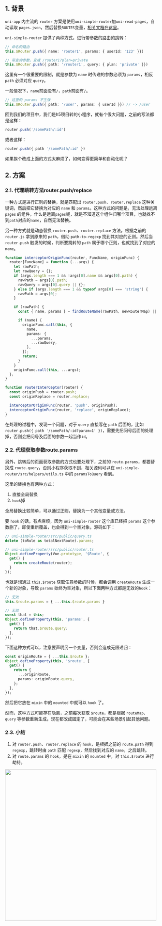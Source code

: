 ## 1. 背景

`uni-app` 内主流的 `router` 方案是使用`uni-simple-router`加`uni-read-pages`，自动读取 `pages.json`，然后替换`ROUTES`变量，[相关文档在这里](https://hhyang.cn/v2/start/quickstart.html)。

`uni-simple-router` 提供了两种方式，进行带参数的路由的跳转：

```ts
// 命名的路由
this.$Router.push({ name: 'router1', params: { userId: '123' }})

// 带查询参数，变成 /router1?plan=private
this.$Router.push({ path: '/router1', query: { plan: 'private' }})
```

这里有一个很重要的限制，就是参数为 `name` 时传递的参数必须为 `params`，相反 `path` 必须对应 `query`。

一般情况下，`name`前面没有`/`，`path`前面有`/`。

```ts
// 这里的 params 不生效
this.$Router.push({ path: '/user', params: { userId }}) // -> /user
```

回到我们的项目中，我们是h5项目转的小程序，就有个很大问题，之前的写法都是这样：


```js
router.push('/somePath/:id')
```

或者这样：

```js
router.push({ path '/somePath/:id' })
```

如果挨个改成上面的方式太麻烦了，如何变得更简单和自动化呢？

## 2. 方案

### 2.1. 代理跳转方法router.push/replace

一种方式是进行正则的替换，就是匹配出 `router.push`、`router.replace` 这种关键词，然后把它替换为对应的 `name` 和 `params`。这种方式的问题是，无法处理远离 `pages` 的组件，什么是远离`pages`呢，就是不知道这个组件归哪个项目，也就找不到`path`对应的`name`，自然无法替换。


另一种方式就是动态替换 `router.push`、`router.replace` 方法，根据之前的 `router.js` 拿到原来的 `path`，借助 `path-to-regexp` 找到其对应的正则。然后当 `router.push` 触发的时候，判断要跳转的 `path` 属于哪个正则，也就找到了对应的 `name`。



```ts
function interceptorOriginFunc(router, FuncName, originFunc) {
  router[FuncName] = function (...args) {
    let rawPath;
    let rawQuery = {};
    if (args.length === 1 && !args[0].name && args[0].path) {
      rawPath = args[0].path;
      rawQuery = args[0].query || {};
    } else if (args.length === 1 && typeof args[0] === 'string') {
      rawPath = args[0];
    }

    if (rawPath) {
      const { name, params } = findRouteName(rawPath, newRouterMap) || {};

      if (name) {
        originFunc.call(this, {
          name,
          params: {
            ...params,
            ...rawQuery,
          },
        });
        return;
      }
    }
    originFunc.call(this, ...args);
  };
}

function routerInterCeptor(router) {
  const originPush = router.push;
  const originReplace = router.replace;

  interceptorOriginFunc(router, 'push', originPush);
  interceptorOriginFunc(router, 'replace', originReplace);
}
```

在处理的过程中，发现一个问题，对于 `query` 直接写在 `path` 后面的，比如`router.push({ path '/somePath/:id?param=1' })`，需要先把问号后面的处理掉，否则会把问号及后面的参数一起当作`id`。


### 2.2. 代理获取参数route.params


另外，跳转后的页面获取参数的方式也要处理下，之前的 `route.params`，都要替换成 `route.query`，否则小程序获取不到，相关源码可以在 `uni-simple-router/src/helpers/utils.ts` 中的 `paramsToQuery` 看到。

这里的替换也有两种方式：
1. 直接全局替换
2. `hook`掉


全局替换比较简单，可以通过正则，替换为一个其他变量或方法。

要 `hook` 的话，有点麻烦，因为 `uni-simple-router` 这个库已经把 `params` 这个参数删了，即使重新覆盖，也会得到一个空对象，源码如下：


```ts
// uni-simple-router/src/public/query.ts
delete (toRule as totalNextRoute).params;
```

```ts
// uni-simple-router/src/public/router.ts
Object.defineProperty(Vue.prototype, '$Route', {
  get() {
    return createRoute(router);
  }
});
```

也就是想通过 `this.$route` 获取任意参数的时候，都会调用 `createRoute` 生成一个新的对象，导致 `params` 始终为空对象，所以下面两种方式都是无效的`hook`：

```ts
// 无效
this.$route.params = { ...this.$route.params }

// 无效
const that = this;
Object.defineProperty(this, 'params', {
  get() {
    return that.$route.query;
  },
});
```

下面这种方式可以，注意要声明另一个变量，否则会造成无限递归：

```ts
const originRoute = { ...this.$route };
Object.defineProperty(this, '$route', {
  get() {
    return {
      ...originRoute,
      params: originRoute.query,
    };
  },
});
```

然后把它放在 `mixin` 中的 `mounted` 中就可以 `hook` 了。

然而，这种方式可能存在隐患，之前每次获取 `$route`，都是根据 `routeMap`、`query` 等参数重新生成，现在都改成固定了，可能会在某些场景引起其他问题。


### 2.3. 小结

1. 对 `router.push`、`router.replace` 的 `hook`，是根据之前的 `route.path` 得到 `regexp`，跳转时由 `path` 匹配 `regexp`，然后找到对应的 `name`，之后跳转。
2. 对 `route.params` 的 `hook`，是在 `mixin` 的 `mounted` 中，对 `this.$route` 进行劫持。


<img src="https://mike-1255355338.cos.ap-guangzhou.myqcloud.com/article/2022/8/uni-app-router-hook.png" width="500">
